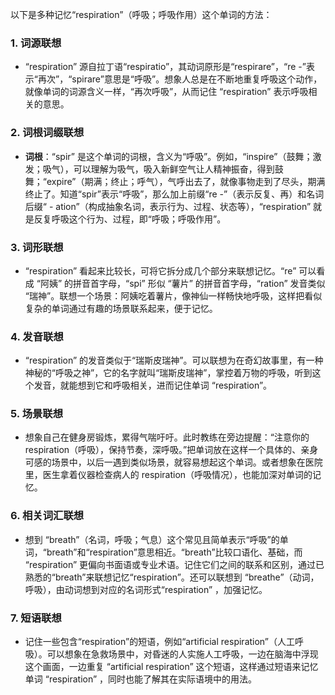 以下是多种记忆“respiration”（呼吸；呼吸作用）这个单词的方法：

### 1. 词源联想
 - “respiration” 源自拉丁语“respiratio”，其动词原形是“respirare”，“re -”表示“再次”，“spirare”意思是“呼吸”。想象人总是在不断地重复呼吸这个动作，就像单词的词源含义一样，“再次呼吸”，从而记住 “respiration” 表示呼吸相关的意思。

### 2. 词根词缀联想
 - **词根**：“spir” 是这个单词的词根，含义为“呼吸”。例如，“inspire”（鼓舞；激发；吸气），可以理解为吸气，吸入新鲜空气让人精神振奋，得到鼓舞；“expire”（期满；终止；呼气），气呼出去了，就像事物走到了尽头，期满终止了。知道“spir”表示“呼吸”，那么加上前缀“re -”（表示反复、再）和名词后缀“ - ation”（构成抽象名词，表示行为、过程、状态等），“respiration” 就是反复呼吸这个行为、过程，即“呼吸；呼吸作用”。

### 3. 词形联想
 - “respiration” 看起来比较长，可将它拆分成几个部分来联想记忆。“re” 可以看成 “阿姨” 的拼音首字母，“spi” 形似 “薯片” 的拼音首字母，“ration” 发音类似 “瑞神”。联想一个场景：阿姨吃着薯片，像神仙一样畅快地呼吸，这样把看似复杂的单词通过有趣的场景联系起来，便于记忆。

### 4. 发音联想
 - “respiration” 的发音类似于“瑞斯皮瑞神”。可以联想为在奇幻故事里，有一种神秘的“呼吸之神”，它的名字就叫“瑞斯皮瑞神”，掌控着万物的呼吸，听到这个发音，就能想到它和呼吸相关，进而记住单词 “respiration”。

### 5. 场景联想
 - 想象自己在健身房锻炼，累得气喘吁吁。此时教练在旁边提醒：“注意你的 respiration（呼吸），保持节奏，深呼吸。”把单词放在这样一个具体的、亲身可感的场景中，以后一遇到类似场景，就容易想起这个单词。或者想象在医院里，医生拿着仪器检查病人的 respiration（呼吸情况），也能加深对单词的记忆。

### 6. 相关词汇联想
 - 想到 “breath”（名词，呼吸；气息）这个常见且简单表示“呼吸”的单词，“breath”和“respiration”意思相近。“breath”比较口语化、基础，而 “respiration” 更偏向书面语或专业术语。记住它们之间的联系和区别，通过已熟悉的“breath”来联想记忆“respiration”。还可以联想到 “breathe”（动词，呼吸），由动词想到对应的名词形式“respiration” ，加强记忆。

### 7. 短语联想
 - 记住一些包含“respiration”的短语，例如“artificial respiration”（人工呼吸）。可以想象在急救场景中，对昏迷的人实施人工呼吸，一边在脑海中浮现这个画面，一边重复 “artificial respiration” 这个短语，这样通过短语来记忆单词 “respiration” ，同时也能了解其在实际语境中的用法。 